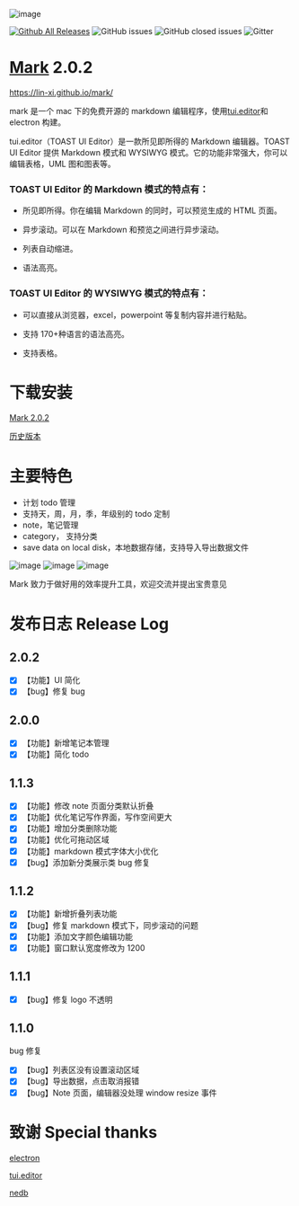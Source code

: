![image](./pages/logo-small.png)

[![Github All Releases](https://img.shields.io/github/downloads/lin-xi/mark/total.svg)](https://github.com/lin-xi/mark/releases)
![GitHub issues](https://img.shields.io/github/issues/lin-xi/mark.svg)
![GitHub closed issues](https://img.shields.io/github/issues-closed/lin-xi/mark.svg)
![Gitter](https://img.shields.io/gitter/room/lin-xi/mark.svg)

# [Mark](https://lin-xi.github.io/mark/) 2.0.2

https://lin-xi.github.io/mark/

mark 是一个 mac 下的免费开源的 markdown 编辑程序，使用[tui.editor](https://nhnent.github.io/tui.editor/)和 electron 构建。

tui.editor（TOAST UI Editor）是一款所见即所得的 Markdown 编辑器。TOAST UI Editor 提供 Markdown 模式和 WYSIWYG 模式。它的功能非常强大，你可以编辑表格，UML 图和图表等。

### TOAST UI Editor 的 Markdown 模式的特点有：

- 所见即所得。你在编辑 Markdown 的同时，可以预览生成的 HTML 页面。

- 异步滚动。可以在 Markdown 和预览之间进行异步滚动。

- 列表自动缩进。

- 语法高亮。

### TOAST UI Editor 的 WYSIWYG 模式的特点有：

- 可以直接从浏览器，excel，powerpoint 等复制内容并进行粘贴。

- 支持 170+种语言的语法高亮。

- 支持表格。

# 下载安装

[Mark 2.0.2](https://github.com/lin-xi/mark/releases/download/1.1.3/Mark-2.0.2.dmg.zip)

[历史版本](https://github.com/lin-xi/mark/releases)

# 主要特色

- 计划 todo 管理
- 支持天，周，月，季，年级别的 todo 定制
- note，笔记管理
- category， 支持分类
- save data on local disk，本地数据存储，支持导入导出数据文件

![image](./pages/screen-shot.png)
![image](./pages/screen-shot2.png)
![image](./pages/screen-shot3.png)

Mark 致力于做好用的效率提升工具，欢迎交流并提出宝贵意见

# 发布日志 Release Log

## 2.0.2

- [x] 【功能】UI 简化
- [x] 【bug】修复 bug

## 2.0.0

- [x] 【功能】新增笔记本管理
- [x] 【功能】简化 todo

## 1.1.3

- [x] 【功能】修改 note 页面分类默认折叠
- [x] 【功能】优化笔记写作界面，写作空间更大
- [x] 【功能】增加分类删除功能
- [x] 【功能】优化可拖动区域
- [x] 【功能】markdown 模式字体大小优化
- [x] 【bug】添加新分类展示类 bug 修复

## 1.1.2

- [x] 【功能】新增折叠列表功能
- [x] 【bug】修复 markdown 模式下，同步滚动的问题
- [x] 【功能】添加文字颜色编辑功能
- [x] 【功能】窗口默认宽度修改为 1200

## 1.1.1

- [x] 【bug】修复 logo 不透明

## 1.1.0

bug 修复

- [x] 【bug】列表区没有设置滚动区域
- [x] 【bug】导出数据，点击取消报错
- [x] 【bug】Note 页面，编辑器没处理 window resize 事件

# 致谢 Special thanks

[electron](https://github.com/electron/electron)

[tui.editor](https://github.com/nhnent/tui.editor)

[nedb](https://github.com/louischatriot/nedb)
